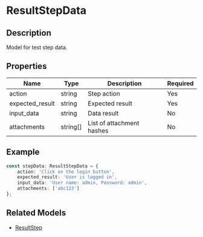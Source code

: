 # ResultStepData

## Description

Model for test step data.

## Properties

| Name | Type | Description | Required |
|------|------|-------------|----------|
| action | string | Step action | Yes |
| expected_result | string | Expected result | Yes |
| input_data | string | Data result | No |
| attachments | string[] | List of attachment hashes | No |

## Example

```typescript
const stepData: ResultStepData = {
    action: 'Click on the login button',
    expected_result: 'User is logged in',
    input_data: 'User name: admin, Password: admin',
    attachments: ['abc123']
};
```

## Related Models

- [ResultStep](ResultStep.md)
